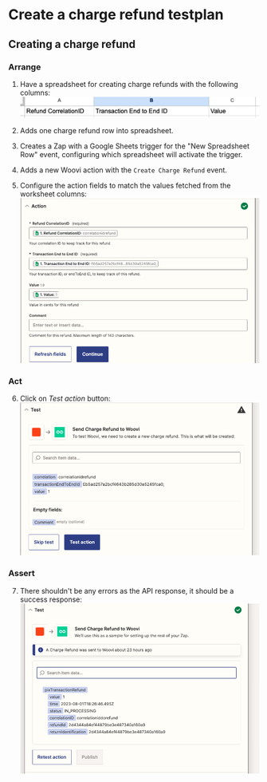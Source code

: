 # Create a charge refund testplan

## Creating a charge refund
### Arrange
1. Have a spreadsheet for creating charge refunds with the following columns:
![Example spreadsheet](./__assets__/create-charge-refund-spreadsheet.png)

2. Adds one charge refund row into spreadsheet.

3. Creates a Zap with a Google Sheets trigger for the "New Spreadsheet Row" event, configuring which spreadsheet will activate the trigger.

4. Adds a new Woovi action with the `Create Charge Refund` event.

5. Configure the action fields to match the values fetched from the worksheet columns:
![Configuring create-charge-refund action](./__assets__/configuring-create-charge-refund-action.png)

### Act
6. Click on _Test action_ button:
![Testing create-charge-refund action](./__assets__/create-charge-refund-test.png)

### Assert
7. There shouldn't be any errors as the API response, it should be a success response:
![Test result](./__assets__/create-charge-refund-test-result.png)